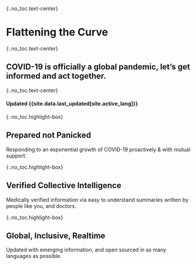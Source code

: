 {:.no_toc.text-center}
# Flattening the Curve

{:.no_toc.text-center}
## COVID-19 is officially a global pandemic, let’s get informed and act together.

{:.no_toc.text-center}
#### Updated {{site.data.last_updated[site.active_lang]}}

{:.no_toc.highlight-box}
## Prepared not Panicked
Responding to an exponential growth of COVID-19 proactively & with mutual support. 

{:.no_toc.highlight-box}
## Verified Collective Intelligence
Medically verified information via easy to understand summaries written by people like you, and doctors. 

{:.no_toc.highlight-box}
## Global, Inclusive, Realtime
Updated with emerging information, and open sourced in as many languages as possible.
